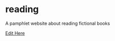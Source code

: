 # reading
A pamphlet website about reading fictional books

[Edit Here](https://diy-pwa.com/~/gh/navleenkingra/reading)
